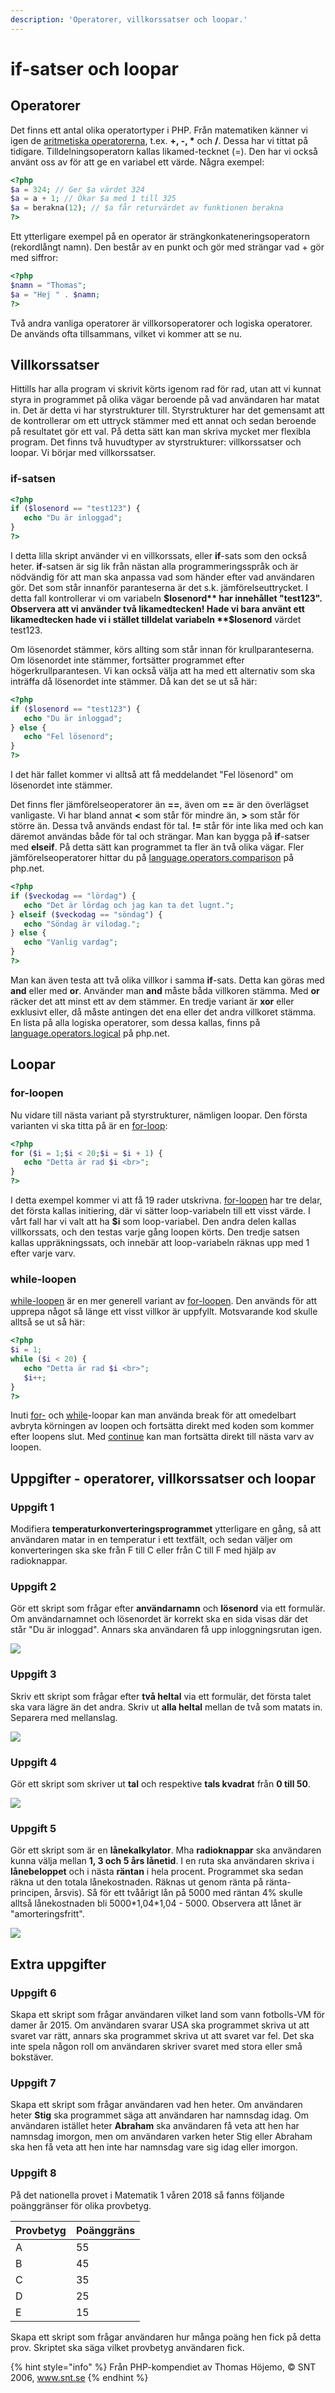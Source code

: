 ```yaml
---
description: 'Operatorer, villkorssatser och loopar.'
---
```


# if-satser och loopar

## **Operatorer**

Det finns ett antal olika operatortyper i PHP. Från matematiken känner vi igen de [aritmetiska operatorerna](https://devdocs.io/php/language.operators.arithmetic), t.ex. **+, -, \*** och **/**. Dessa har vi tittat på tidigare. Tilldelningsoperatorn kallas likamed-tecknet \(=\). Den har vi också använt oss av för att ge en variabel ett värde. Några exempel:

```php
<?php
$a = 324; // Ger $a värdet 324
$a = a + 1; // Ökar $a med 1 till 325
$a = berakna(12); // $a får returvärdet av funktionen berakna
?>
```

Ett ytterligare exempel på en operator är strängkonkateneringsoperatorn \(rekordlångt namn\). Den består av en punkt och gör med strängar vad + gör med siffror:

```php
<?php
$namn = "Thomas";
$a = "Hej " . $namn;
?>
```

Två andra vanliga operatorer är villkorsoperatorer och logiska operatorer. De används ofta tillsammans, vilket vi kommer att se nu.

## **Villkorssatser**

Hittills har alla program vi skrivit körts igenom rad för rad, utan att vi kunnat styra in programmet på olika vägar beroende på vad användaren har matat in. Det är detta vi har styrstrukturer till. Styrstrukturer har det gemensamt att de kontrollerar om ett uttryck stämmer med ett annat och sedan beroende på resultatet gör ett val. På detta sätt kan man skriva mycket mer flexibla program. Det finns två huvudtyper av styrstrukturer: villkorssatser och loopar. Vi börjar med villkorssatser.

### if-satsen

```php
<?php
if ($losenord == "test123") {
   echo "Du är inloggad";
}
?>
```

I detta lilla skript använder vi en villkorssats, eller **if**-sats som den också heter. **if**-satsen är sig lik från nästan alla programmeringsspråk och är nödvändig för att man ska anpassa vad som händer efter vad användaren gör. Det som står innanför paranteserna är det s.k. jämförelseuttrycket. I detta fall kontrollerar vi om variabeln **$losenord** har innehållet "test123". Observera att vi använder två likamedtecken! Hade vi bara använt ett likamedtecken hade vi i stället tilldelat variabeln **$losenord** värdet test123.

Om lösenordet stämmer, körs allting som står innan för krullparanteserna. Om lösenordet inte stämmer, fortsätter programmet efter högerkrullparantesen. Vi kan också välja att ha med ett alternativ som ska inträffa då lösenordet inte stämmer. Då kan det se ut så här:

```php
<?php
if ($losenord == "test123") {
   echo "Du är inloggad";
} else {
   echo "Fel lösenord";
}
?>
```

I det här fallet kommer vi alltså att få meddelandet "Fel lösenord" om lösenordet inte stämmer.

Det finns fler jämförelseoperatorer än **==**, även om **==** är den överlägset vanligaste. Vi har bland annat **&lt;** som står för mindre än, **&gt;** som står för större än. Dessa två används endast för tal. **!=** står för inte lika med och kan däremot användas både för tal och strängar. Man kan bygga på **if**-satser med **elseif**. På detta sätt kan programmet ta fler än två olika vägar. Fler jämförelseoperatorer hittar du på [language.operators.comparison](http://php.net/manual/en/language.operators.comparison.php) på php.net.

```php
<?php
if ($veckodag == "lördag") {
   echo "Det är lördag och jag kan ta det lugnt.";
} elseif ($veckodag == "söndag") {
   echo "Söndag är vilodag.";
} else {
   echo "Vanlig vardag";
}
?>
```

Man kan även testa att två olika villkor i samma **if**-sats. Detta kan göras med **and** eller med **or**. Använder man **and** måste båda villkoren stämma. Med **or** räcker det att minst ett av dem stämmer. En tredje variant är **xor** eller exklusivt eller, då måste antingen det ena eller det andra villkoret stämma. En lista på alla logiska operatorer, som dessa kallas, finns på [language.operators.logical](http://php.net/manual/en/language.operators.logical.php) på php.net.

## **Loopar**

### **for-loopen**

Nu vidare till nästa variant på styrstrukturer, nämligen loopar. Den första varianten vi ska titta på är en [for-loop](https://devdocs.io/php/control-structures.for):

```php
<?php
for ($i = 1;$i < 20;$i = $i + 1) {
   echo "Detta är rad $i <br>";
}
?>
```

I detta exempel kommer vi att få 19 rader utskrivna. [for-loopen](https://devdocs.io/php/control-structures.for) har tre delar, det första kallas initiering, där vi sätter loop-variabeln till ett visst värde. I vårt fall har vi valt att ha **$i** som loop-variabel. Den andra delen kallas villkorssats, och den testas varje gång loopen körts. Den tredje satsen kallas uppräkningssats, och innebär att loop-variabeln räknas upp med 1 efter varje varv.

### while-loopen

[while-loopen](https://devdocs.io/php/control-structures.while) är en mer generell variant av [for-loopen](https://devdocs.io/php/control-structures.for). Den används för att upprepa något så länge ett visst villkor är uppfyllt. Motsvarande kod skulle alltså se ut så här:

```php
<?php
$i = 1;
while ($i < 20) {
   echo "Detta är rad $i <br>";
   $i++;
}
?>
```

Inuti [for-](https://devdocs.io/php/control-structures.for) och [while](https://devdocs.io/php/control-structures.while)-loopar kan man använda break för att omedelbart avbryta körningen av loopen och fortsätta direkt med koden som kommer efter loopens slut. Med [continue](https://devdocs.io/php/control-structures.continue) kan man fortsätta direkt till nästa varv av loopen.

## Uppgifter - operatorer, villkorssatser och loopar

### **Uppgift 1**

Modifiera **temperaturkonverteringsprogrammet** ytterligare en gång, så att användaren matar in en temperatur i ett textfält, och sedan väljer om konverteringen ska ske från F till C eller från C till F med hjälp av radioknappar.

### **Uppgift 2**

Gör ett skript som frågar efter **användarnamn** och **lösenord** via ett formulär. Om användarnamnet och lösenordet är korrekt ska en sida visas där det står "Du är inloggad". Annars ska användaren få upp inloggningsrutan igen.

![](../.gitbook/assets/image%20%2832%29.png)

### **Uppgift 3**

Skriv ett skript som frågar efter **två heltal** via ett formulär, det första talet ska vara lägre än det andra. Skriv ut **alla heltal** mellan de två som matats in. Separera med mellanslag.

![](../.gitbook/assets/image%20%2831%29.png)

### **Uppgift 4**

Gör ett skript som skriver ut **tal** och respektive **tals kvadrat** från **0 till 50**.

![](../.gitbook/assets/image%20%2829%29.png)

### **Uppgift 5**

Gör ett skript som är en **lånekalkylator**. Mha **radioknappar** ska användaren kunna välja mellan **1, 3 och 5 års lånetid**. I en ruta ska användaren skriva i **lånebeloppet** och i nästa **räntan** i hela procent. Programmet ska sedan räkna ut den totala lånekostnaden. Räknas ut genom ränta på ränta-principen, årsvis\). Så för ett tvåårigt lån på 5000 med räntan 4% skulle alltså lånekostnaden bli 5000\*1,04\*1,04 - 5000. Observera att lånet är "amorteringsfritt".

![](../.gitbook/assets/image%20%2825%29.png)

## Extra uppgifter

### Uppgift 6

Skapa ett skript som frågar användaren vilket land som vann fotbolls-VM för damer år 2015. Om användaren svarar USA ska programmet skriva ut att svaret var rätt, annars ska programmet skriva ut att svaret var fel. Det ska inte spela någon roll om användaren skriver svaret med stora eller små bokstäver.

### Uppgift 7

Skapa ett skript som frågar användaren vad hen heter. Om användaren heter **Stig** ska programmet säga att användaren har namnsdag idag. Om användaren istället heter **Abraham** ska användaren få veta att hen har namnsdag imorgon, men om användaren varken heter Stig eller Abraham ska hen få veta att hen inte har namnsdag vare sig idag eller imorgon.

### Uppgift 8

På det nationella provet i Matematik 1 våren 2018 så fanns följande poänggränser för olika provbetyg.

| Provbetyg | Poänggräns |
| :--- | :--- |
| A | 55 |
| B | 45 |
| C | 35 |
| D | 25 |
| E | 15 |

Skapa ett skript som frågar användaren hur många poäng hen fick på detta prov. Skriptet ska säga vilket provbetyg användaren fick.

{% hint style="info" %}
Från PHP-kompendiet av Thomas Höjemo, © SNT 2006, www.snt.se
{% endhint %}

